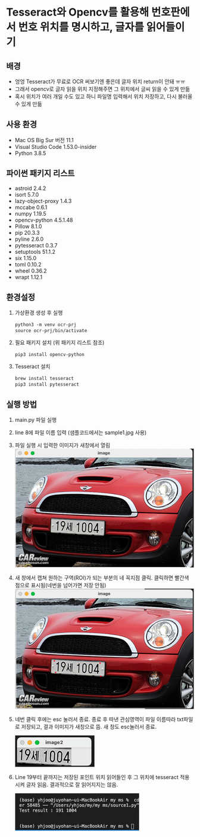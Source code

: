 # Tesseract와 Opencv를 활용해 번호판에서 번호 위치를 명시하고, 글자를 읽어들이기

## 배경
- 엉엉 Tesseract가 무료로 OCR 써보기엔 좋은데 글자 위치 return이 안돼 ㅠㅠ
- 그래서 opencv로 글자 읽을 위치 지정해주면 그 위치에서 글씨 읽을 수 있게 만듦
- 혹시 위치가 여러 개일 수도 있고 하니 파일명 입력해서 위치 저장하고, 다시 불러올 수 있게 만듦

## 사용 환경
- Mac OS Big Sur 버전 11.1
- Visual Studio Code 1.53.0-insider
- Python 3.8.5

## 파이썬 패키지 리스트
- astroid 2.4.2
- isort 5.7.0
- lazy-object-proxy 1.4.3
- mccabe 0.6.1
- numpy 1.19.5
- opencv-python 4.5.1.48
- Pillow 8.1.0
- pip 20.3.3
- pyline 2.6.0
- pytesseract 0.3.7
- setuptools 51.1.2
- six 1.15.0
- toml 0.10.2
- wheel 0.36.2
- wrapt 1.12.1

## 환경설정
1. 가상환경 생성 후 실행
    ~~~
    python3 -m venv ocr-prj 
    source ocr-prj/bin/activate 
    ~~~
2. 필요 패키지 설치 (위 패키지 리스트 참조)
    ~~~
    pip3 install opencv-python 
    ~~~
3. Tesseract 설치
    ~~~
    brew install tesseract
    pip3 install pytesseract
    ~~~

## 실행 방법
1. main.py 파일 실행
2. line 8에 파일 이름 입력 (샘플코드에서는 sample1.jpg 사용)
3. 파일 실행 시 입력한 이미지가 새창에서 열림
    ![캡쳐](images/img1.png)
4. 새 창에서 캡쳐 원하는 구역(ROI)가 되는 부분의 네 꼭지점 클릭. 클릭하면 빨간색 점으로 표시됨(네번을 넘어가면 저장 안됨)
    ![캡쳐](images/img2.png)
5. 네번 클릭 후에는 esc 눌러서 종료. 종료 후 따낸 관심영역이 파일 이름따라 txt파일로 저장되고, 결과 이미지가 새창으로 뜸. 새 창도 esc눌러서 종료.

    ![캡쳐](images/img3.png)
6. Line 19부터 끝까지는 저장된 포인트 위치 읽어들인 후 그 위치에 tesseract 적용시켜 글자 읽음. 결과적으로 잘 읽어지지는 않음. 

    ![캡쳐](images/img4.png)
